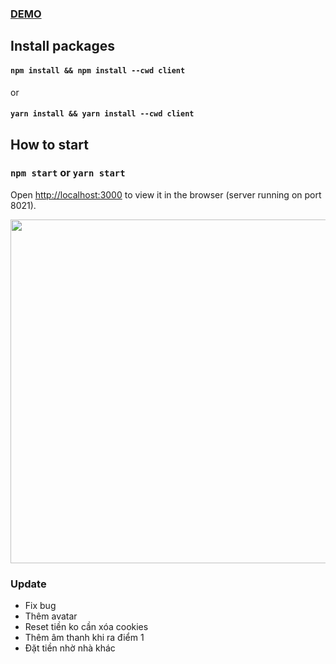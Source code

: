 ### <a href="https://3cay.hiepnguyen.site/">DEMO</a>

## Install packages
#### `npm install && npm install --cwd client` 
or
####  `yarn install && yarn install --cwd client`

## How to start
### `npm start` or `yarn start`
Open [http://localhost:3000](http://localhost:3000) to view it in the browser (server running on port 8021).

<p align="center">
  <img width="550" src="https://i.ibb.co/PN57jPM/Screenshot-20220221-085402.png"/>
</p>

### Update
  - Fix bug
  - Thêm avatar
  - Reset tiền ko cần xóa cookies
  - Thêm âm thanh khi ra điểm 1
  - Đặt tiền nhờ nhà khác